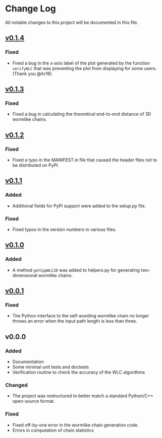 # Change Log
All notable changes to this project will be documented in this file.

## [v0.1.4]
### Fixed
- Fixed a bug in the x-axis label of the plot generated by the function
  `verifyWLC` that was preventing the plot from displaying for some
  users. (Thank you @ilv18).

## [v0.1.3]
### Fixed
- Fixed a bug in calculating the theoretical end-to-end distance of 3D
  wormlike chains.
	
## [v0.1.2]
### Fixed
- Fixed a typo in the MANIFEST.in file that caused the header files
  not to be distributed on PyPI.

## [v0.1.1]
### Added
- Additional fields for PyPI support were added to the setup.py file.

### Fixed
- Fixed typos in the version numbers in various files.

## [v0.1.0]
### Added
- A method `getCppWLC2D` was added to helpers.py for generating
  two-dimensional wormlike chains.
		
## [v0.0.1]
### Fixed
- The Python interface to the self-avoiding wormlike chain no longer
  throws an error when the input path length is less than three.

## v0.0.0
### Added
- Documentation
- Some minimal unit tests and doctests
- Verification routine to check the accuracy of the WLC algorithms

### Changed
- The project was restructured to better match a standard Python/C++
  open-source format.

### Fixed
- Fixed off-by-one error in the wormlike chain generation code.
- Errors in computation of chain statistics

[v0.1.4]: https://github.com/kmdouglass/PolymerCpp/compare/v0.1.3...v0.1.4
[v0.1.3]: https://github.com/kmdouglass/PolymerCpp/compare/v0.1.2...v0.1.3
[v0.1.2]: https://github.com/kmdouglass/PolymerCpp/compare/v0.1.1...v0.1.2
[v0.1.1]: https://github.com/kmdouglass/PolymerCpp/compare/v0.1.0...v0.1.1
[v0.1.0]: https://github.com/kmdouglass/PolymerCpp/compare/v0.0.1...v0.1.0
[v0.0.1]: https://github.com/kmdouglass/PolymerCpp/compare/v0.0.0...v0.0.1
